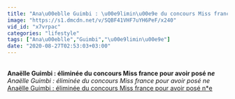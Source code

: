 ```yaml
---
title: "Ana\u00eblle Guimbi : \u00e9limin\u00e9e du concours Miss france pour avoir pos\u00e9 n*e"
image: "https://s1.dmcdn.net/v/SQBF41VHF7uYH6PeF/x240"
vid_id: "x7vrpac"
categories: "lifestyle"
tags: ["Ana\u00eblle","Guimbi","\u00e9limin\u00e9e"]
date: "2020-08-27T02:53:03+03:00"
---
```

<br><b>Anaëlle Guimbi : éliminée du concours Miss france pour avoir posé n*e</b><br> <i>Anaëlle Guimbi : éliminée du concours Miss france pour avoir posé n*e</i><br> <u>Anaëlle Guimbi : éliminée du concours Miss france pour avoir posé n*e</u>
